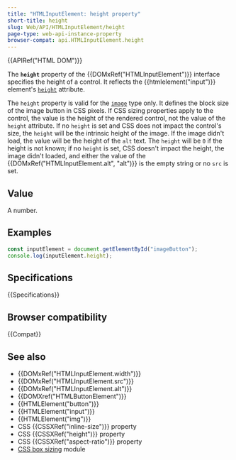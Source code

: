 ```yaml
---
title: "HTMLInputElement: height property"
short-title: height
slug: Web/API/HTMLInputElement/height
page-type: web-api-instance-property
browser-compat: api.HTMLInputElement.height
---
```


{{APIRef("HTML DOM")}}

The **`height`** property of the {{DOMxRef("HTMLInputElement")}} interface specifies the height of a control. It reflects the {{htmlelement("input")}} element's [`height`](/en-US/docs/Web/HTML/Element/input#height) attribute.

The `height` property is valid for the [`image`](/en-US/docs/Web/HTML/Element/input/image) type only. It defines the block size of the image button in CSS pixels. If CSS sizing properties apply to the control, the value is the height of the rendered control, not the value of the `height` attribute. If no `height` is set and CSS does not impact the control's size, the `height` will be the intrinsic height of the image. If the image didn't load, the value will be the height of the `alt` text. The `height` will be `0` if the height is not known; if no `height` is set, CSS doesn't impact the height, the image didn't loaded, and either the value of the {{DOMxRef("HTMLInputElement.alt", "alt")}} is the empty string or no `src` is set.

## Value

A number.

## Examples

```js
const inputElement = document.getElementById("imageButton");
console.log(inputElement.height);
```

## Specifications

{{Specifications}}

## Browser compatibility

{{Compat}}

## See also

- {{DOMxRef("HTMLInputElement.width")}}
- {{DOMxRef("HTMLInputElement.src")}}
- {{DOMxRef("HTMLInputElement.alt")}}
- {{DOMXref("HTMLButtonElement")}}
- {{HTMLElement("button")}}
- {{HTMLElement("input")}}
- {{HTMLElement("img")}}
- CSS {{CSSXRef("inline-size")}} property
- CSS {{CSSXRef("height")}} property
- CSS {{CSSXRef("aspect-ratio")}} property
- [CSS box sizing](/en-US/docs/Web/CSS/CSS_box_sizing) module
